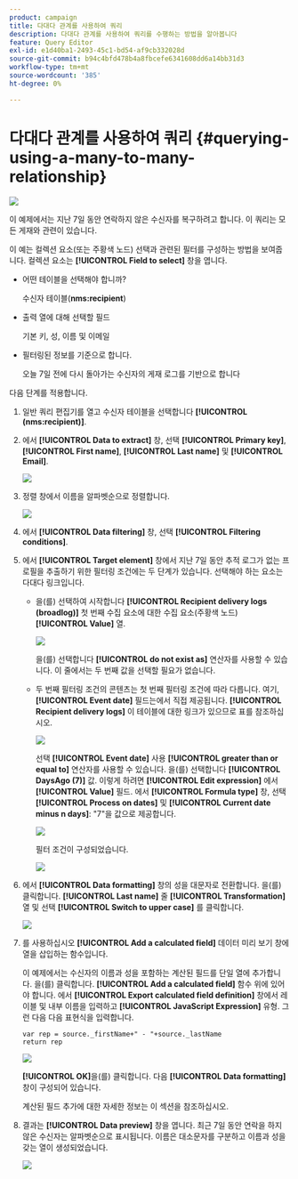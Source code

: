 ```yaml
---
product: campaign
title: 다대다 관계를 사용하여 쿼리
description: 다대다 관계를 사용하여 쿼리를 수행하는 방법을 알아봅니다
feature: Query Editor
exl-id: e1d40ba1-2493-45c1-bd54-af9cb332028d
source-git-commit: b94c4bfd478b4a8fbcefe6341608dd6a14bb31d3
workflow-type: tm+mt
source-wordcount: '385'
ht-degree: 0%

---
```


# 다대다 관계를 사용하여 쿼리 {#querying-using-a-many-to-many-relationship}

![](../../assets/common.svg)

이 예제에서는 지난 7일 동안 연락하지 않은 수신자를 복구하려고 합니다. 이 쿼리는 모든 게재와 관련이 있습니다.

이 예는 컬렉션 요소(또는 주황색 노드) 선택과 관련된 필터를 구성하는 방법을 보여줍니다. 컬렉션 요소는 **[!UICONTROL Field to select]** 창을 엽니다.

* 어떤 테이블을 선택해야 합니까?

   수신자 테이블(**nms:recipient**)

* 출력 열에 대해 선택할 필드

   기본 키, 성, 이름 및 이메일

* 필터링된 정보를 기준으로 합니다.

   오늘 7일 전에 다시 돌아가는 수신자의 게재 로그를 기반으로 합니다

다음 단계를 적용합니다.

1. 일반 쿼리 편집기를 열고 수신자 테이블을 선택합니다 **[!UICONTROL (nms:recipient)]**.
1. 에서 **[!UICONTROL Data to extract]** 창, 선택 **[!UICONTROL Primary key]**, **[!UICONTROL First name]**, **[!UICONTROL Last name]** 및 **[!UICONTROL Email]**.

   ![](assets/query_editor_nveau_33.png)

1. 정렬 창에서 이름을 알파벳순으로 정렬합니다.

   ![](assets/query_editor_nveau_34.png)

1. 에서 **[!UICONTROL Data filtering]** 창, 선택 **[!UICONTROL Filtering conditions]**.
1. 에서 **[!UICONTROL Target element]** 창에서 지난 7일 동안 추적 로그가 없는 프로필을 추출하기 위한 필터링 조건에는 두 단계가 있습니다. 선택해야 하는 요소는 다대다 링크입니다.

   * 을(를) 선택하여 시작합니다 **[!UICONTROL Recipient delivery logs (broadlog)]** 첫 번째 수집 요소에 대한 수집 요소(주황색 노드) **[!UICONTROL Value]** 열.

      ![](assets/query_editor_nveau_67.png)

      을(를) 선택합니다 **[!UICONTROL do not exist as]** 연산자를 사용할 수 있습니다. 이 줄에서는 두 번째 값을 선택할 필요가 없습니다.

   * 두 번째 필터링 조건의 콘텐츠는 첫 번째 필터링 조건에 따라 다릅니다. 여기, **[!UICONTROL Event date]** 필드는에서 직접 제공됩니다. **[!UICONTROL Recipient delivery logs]** 이 테이블에 대한 링크가 있으므로 표를 참조하십시오.

      ![](assets/query_editor_nveau_36.png)

      선택 **[!UICONTROL Event date]** 사용 **[!UICONTROL greater than or equal to]** 연산자를 사용할 수 있습니다. 을(를) 선택합니다 **[!UICONTROL DaysAgo (7)]** 값. 이렇게 하려면 **[!UICONTROL Edit expression]** 에서 **[!UICONTROL Value]** 필드. 에서 **[!UICONTROL Formula type]** 창, 선택 **[!UICONTROL Process on dates]** 및 **[!UICONTROL Current date minus n days]**: &quot;7&quot;을 값으로 제공합니다.

      ![](assets/query_editor_nveau_37.png)

      필터 조건이 구성되었습니다.

      ![](assets/query_editor_nveau_38.png)

1. 에서 **[!UICONTROL Data formatting]** 창의 성을 대문자로 전환합니다. 을(를) 클릭합니다. **[!UICONTROL Last name]** 줄 **[!UICONTROL Transformation]** 열 및 선택 **[!UICONTROL Switch to upper case]** 를 클릭합니다.

   ![](assets/query_editor_nveau_39.png)

1. 를 사용하십시오 **[!UICONTROL Add a calculated field]** 데이터 미리 보기 창에 열을 삽입하는 함수입니다.

   이 예제에서는 수신자의 이름과 성을 포함하는 계산된 필드를 단일 열에 추가합니다. 을(를) 클릭합니다. **[!UICONTROL Add a calculated field]** 함수 위에 있어야 합니다. 에서 **[!UICONTROL Export calculated field definition]** 창에서 레이블 및 내부 이름을 입력하고 **[!UICONTROL JavaScript Expression]** 유형. 그런 다음 다음 표현식을 입력합니다.

   ```
   var rep = source._firstName+" - "+source._lastName
   return rep
   ```

   ![](assets/query_editor_nveau_40.png)

   **[!UICONTROL OK]**&#x200B;을(를) 클릭합니다. 다음 **[!UICONTROL Data formatting]** 창이 구성되어 있습니다.

   계산된 필드 추가에 대한 자세한 정보는 이 섹션을 참조하십시오.

1. 결과는 **[!UICONTROL Data preview]** 창을 엽니다. 최근 7일 동안 연락을 하지 않은 수신자는 알파벳순으로 표시됩니다. 이름은 대소문자를 구분하고 이름과 성을 갖는 열이 생성되었습니다.

   ![](assets/query_editor_nveau_41.png)
